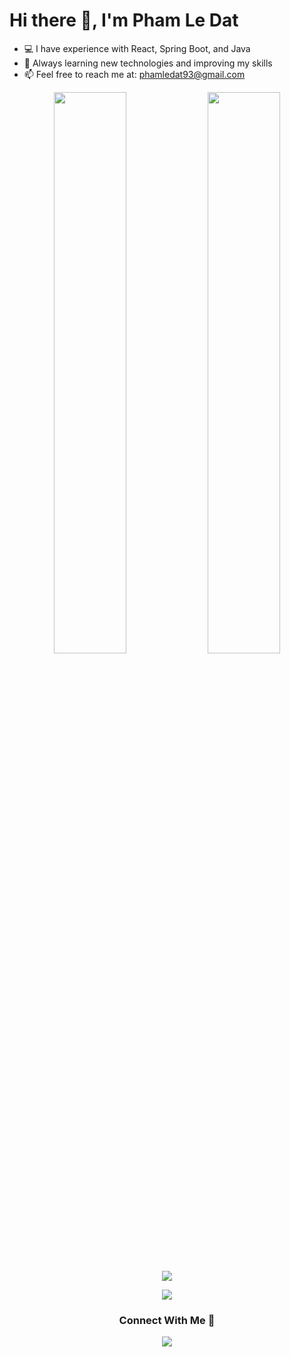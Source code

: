 # Hi there 👋, I'm Pham Le Dat
- 💻 I have experience with React, Spring Boot, and Java
- 🌱 Always learning new technologies and improving my skills
- 📫 Feel free to reach me at: phamledat93@gmail.com

<p align="center">
  <img src="https://github-readme-stats.vercel.app/api?username=Pledat02&show_icons=true&theme=react" width="48%" />
  <img src="https://github-readme-stats.vercel.app/api/top-langs/?username=Pledat02&layout=compact&theme=react" width="48%" />
</p>

<p align="center">
  <img src="https://github-profile-trophy.vercel.app/?username=Pledat02&margin-w=15&theme=flat&no-frame=true" />
</p>

<p align="center">
  <img src="https://skillicons.dev/icons?i=react,spring,java,github,html,css,js,docker" />
</p>

<h3 align="center">Connect With Me 🤝</h3>
<p align="center">
  <a href="https://www.linkedin.com/in/your-linkedin/" target="_blank">
    <img src="https://img.shields.io/badge/LinkedIn-blue?logo=linkedin&logoColor=white&style=for-the-badge" />
  </a>
</p>

